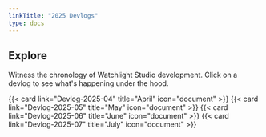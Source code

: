 ```yaml
---
linkTitle: "2025 Devlogs"
type: docs
---
```

## Explore
Witness the chronology of Watchlight Studio development. Click on a devlog to see what's happening under the hood.


  {{< card link="Devlog-2025-04" title="April" icon="document" >}}
  {{< card link="Devlog-2025-05" title="May" icon="document" >}}
  {{< card link="Devlog-2025-06" title="June" icon="document" >}}
  {{< card link="Devlog-2025-07" title="July" icon="document" >}}